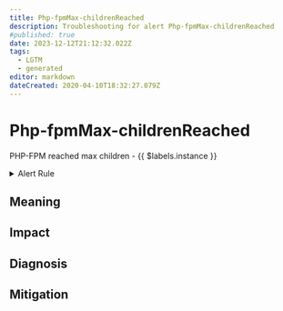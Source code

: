 ```yaml
---
title: Php-fpmMax-childrenReached
description: Troubleshooting for alert Php-fpmMax-childrenReached
#published: true
date: 2023-12-12T21:12:32.022Z
tags: 
  - LGTM
  - generated
editor: markdown
dateCreated: 2020-04-10T18:32:27.079Z
---
```


# Php-fpmMax-childrenReached

PHP-FPM reached max children - {{ $labels.instance }}

<details>
  <summary>Alert Rule</summary>

{{% rule "php-fpm/bakins-fpm-exporter.yml" "Php-fpmMax-childrenReached" %}}

{{% comment %}}

```yaml
alert: Php-fpmMax-childrenReached
expr: sum(phpfpm_max_children_reached_total) by (instance) > 0
for: 0m
labels:
    severity: warning
annotations:
    summary: PHP-FPM max-children reached (instance {{ $labels.instance }})
    description: |-
        PHP-FPM reached max children - {{ $labels.instance }}
          VALUE = {{ $value }}
          LABELS = {{ $labels }}
    runbook: https://github.com/srerun/prometheus-alerts/blob/main/content/runbooks/bakins-fpm-exporter/Php-fpmMax-childrenReached.md

```

{{% /comment %}}

</details>


## Meaning
[//]: # "Short paragraph that explains what the alert means"


## Impact
[//]: # "What could / will happen if the alert is not addressed"



## Diagnosis
[//]: # "Steps to take to identify the cause of the problem"



## Mitigation
[//]: # "The steps necessary to resolve the alert"

